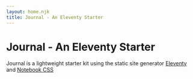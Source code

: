 ```yaml
---
layout: home.njk
title: Journal - An Eleventy Starter
---
```

# Journal - An Eleventy Starter
Journal is a lightweight starter kit using the static site generator [Eleventy](https://11ty.io) and [Notebook CSS](https://github.com/ethanshutt/notebook) 